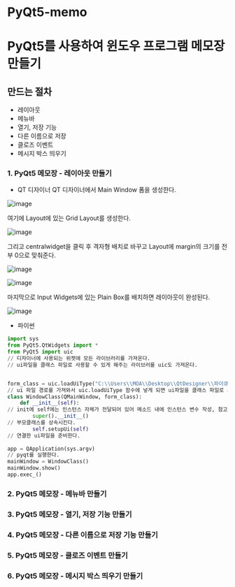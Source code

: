 # PyQt5-memo
# PyQt5를 사용하여 윈도우 프로그램 메모장 만들기
## 만드는 절차
- 레이아웃
- 메뉴바
- 열기, 저장 기능
- 다른 이름으로 저장
- 클로즈 이벤트
- 메시지 박스 띄우기
### 1. PyQt5 메모장 - 레이아웃 만들기 
- QT 디자이너
QT 디자이너에서 Main Window 폼을 생성한다.

![image](https://github.com/hsy0511/PyQt5-memo/assets/104752580/01ceb015-6b17-4f56-86bc-654b513bf7d7)

여기에 Layout에 있는 Grid Layout를 생성한다.

![image](https://github.com/hsy0511/PyQt5-memo/assets/104752580/774a76db-d652-4e8f-99c8-fa3636a4ef6d)

그리고 centralwidget을 클릭 후 격자형 배치로 바꾸고 Layout에 margin의 크기를 전부 0으로 맞춰준다.

![image](https://github.com/hsy0511/PyQt5-memo/assets/104752580/4f158248-cb81-4ff5-8e28-c20f7baf294c)

![image](https://github.com/hsy0511/PyQt5-memo/assets/104752580/b9c6c642-1a3a-4c47-90cc-97c3d7905641)

마지막으로 Input Widgets에 있는 Plain Box를 배치하면 레이아웃이 완성된다.

![image](https://github.com/hsy0511/PyQt5-memo/assets/104752580/1400a01c-82d2-4e4a-a5fd-7fedbd233f8d)

- 파이썬
```python
import sys
from PyQt5.QtWidgets import *
from PyQt5 import uic
// 디자이너에 사용되는 위젯에 모든 라이브러리를 가져온다.
// ui파일을 클래스 파일로 사용할 수 있게 해주는 라이브러를 uic도 가져온다.


form_class = uic.loadUiType("C:\\Users\\MOA\\Desktop\\QtDesigner\\파이큐티\\파이큐티 두번째 - 메모장\\memo.ui")[0]
// ui 파일 경로를 가져와서 uic.loadUiType 함수에 넣게 되면 ui파일을 클래스 파일로 사용할 수 있게된다.
class WindowClass(QMainWindow, form_class):
    def __init__(self):
// init에 self에는 인스턴스 자체가 전달되어 있어 메소드 내에 인스턴스 변수 작성, 참고가 가능해진다.
        super().__init__()
// 부모클래스를 상속시킨다.
        self.setupUi(self)
// 연결한 ui파일을 준비한다.
        
app = QApplication(sys.argv)
// pyqt를 실행한다.
mainWindow = WindowClass()
mainWindow.show()
app.exec_()
```
### 2. PyQt5 메모장 - 메뉴바 만들기
### 3. PyQt5 메모장 - 열기, 저장 기능 만들기 
### 4. PyQt5 메모장 - 다른 이름으로 저장 기능 만들기
### 5. PyQt5 메모장 - 클로즈 이벤트 만들기
### 6. PyQt5 메모장 - 메시지 박스 띄우기 만들기

